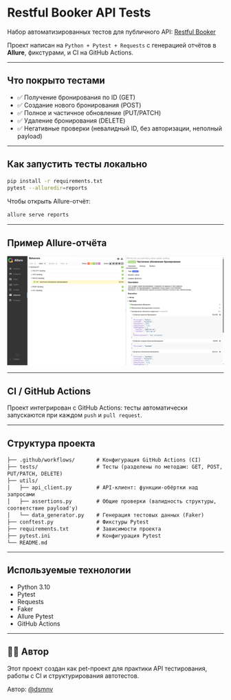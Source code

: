 # Restful Booker API Tests

Набор автоматизированных тестов для публичного API: [Restful Booker](https://restful-booker.herokuapp.com/)

Проект написан на `Python + Pytest + Requests` с генерацией отчётов в **Allure**, фикстурами, и CI на GitHub Actions.

---

## Что покрыто тестами

- ✅ Получение бронирования по ID (GET)
- ✅ Создание нового бронирования (POST)
- ✅ Полное и частичное обновление (PUT/PATCH)
- ✅ Удаление бронирования (DELETE)
- ✅ Негативные проверки (невалидный ID, без авторизации, неполный payload)

---
## Как запустить тесты локально

```bash
pip install -r requirements.txt
pytest --alluredir=reports
```

Чтобы открыть Allure-отчёт:

```bash
allure serve reports
```
---
## Пример Allure‑отчёта

![Allure report](docs/allure_rep.png)

---

## CI / GitHub Actions

Проект интегрирован с GitHub Actions: тесты автоматически запускаются при каждом `push` и `pull request`.

---

## Структура проекта

```
├── .github/workflows/       # Конфигурация GitHub Actions (CI)
├── tests/                   # Тесты (разделены по методам: GET, POST, PUT/PATCH, DELETE)
├── utils/
│   ├── api_client.py        # API-клиент: функции-обёртки над запросами
│   ├── assertions.py        # Общие проверки (валидность структуры, соответствие payload'у)
│   └── data_generator.py    # Генерация тестовых данных (Faker)
├── conftest.py              # Фикстуры Pytest
├── requirements.txt         # Зависимости проекта
├── pytest.ini               # Конфигурация Pytest
└── README.md
```

---

## Используемые технологии

- Python 3.10
- Pytest
- Requests
- Faker
- Allure Pytest
- GitHub Actions

---

## 👨‍💻 Автор

Этот проект создан как pet-проект для практики API тестирования, работы с CI и структурирования автотестов.

Автор: [@dsmnv](https://github.com/dsmnv)